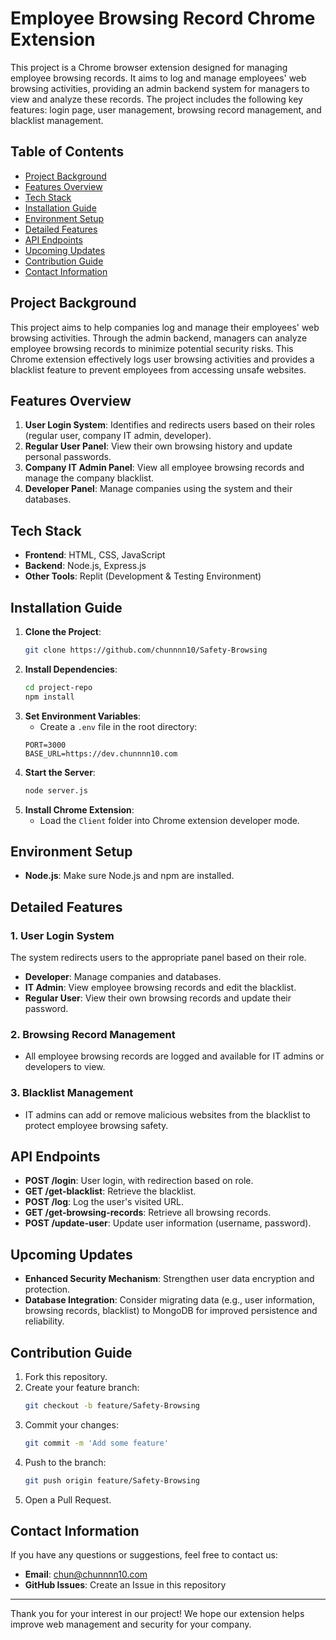 # Employee Browsing Record Chrome Extension

This project is a Chrome browser extension designed for managing employee browsing records. It aims to log and manage employees' web browsing activities, providing an admin backend system for managers to view and analyze these records. The project includes the following key features: login page, user management, browsing record management, and blacklist management.

## Table of Contents

- [Project Background](#project-background)
- [Features Overview](#features-overview)
- [Tech Stack](#tech-stack)
- [Installation Guide](#installation-guide)
- [Environment Setup](#environment-setup)
- [Detailed Features](#detailed-features)
- [API Endpoints](#api-endpoints)
- [Upcoming Updates](#upcoming-updates)
- [Contribution Guide](#contribution-guide)
- [Contact Information](#contact-information)

## Project Background

This project aims to help companies log and manage their employees' web browsing activities. Through the admin backend, managers can analyze employee browsing records to minimize potential security risks. This Chrome extension effectively logs user browsing activities and provides a blacklist feature to prevent employees from accessing unsafe websites.

## Features Overview

1. **User Login System**: Identifies and redirects users based on their roles (regular user, company IT admin, developer).
2. **Regular User Panel**: View their own browsing history and update personal passwords.
3. **Company IT Admin Panel**: View all employee browsing records and manage the company blacklist.
4. **Developer Panel**: Manage companies using the system and their databases.

## Tech Stack

- **Frontend**: HTML, CSS, JavaScript
- **Backend**: Node.js, Express.js
- **Other Tools**: Replit (Development & Testing Environment)

## Installation Guide

1. **Clone the Project**:
   ```sh
   git clone https://github.com/chunnnn10/Safety-Browsing
   ```
2. **Install Dependencies**:
   ```sh
   cd project-repo
   npm install
   ```
3. **Set Environment Variables**:
   - Create a `.env` file in the root directory:
   ```env
   PORT=3000
   BASE_URL=https://dev.chunnnn10.com
   ```
4. **Start the Server**:
   ```sh
   node server.js
   ```
5. **Install Chrome Extension**:
   - Load the `Client` folder into Chrome extension developer mode.

## Environment Setup

- **Node.js**: Make sure Node.js and npm are installed.

## Detailed Features

### 1. User Login System

The system redirects users to the appropriate panel based on their role.

- **Developer**: Manage companies and databases.
- **IT Admin**: View employee browsing records and edit the blacklist.
- **Regular User**: View their own browsing records and update their password.

### 2. Browsing Record Management

- All employee browsing records are logged and available for IT admins or developers to view.

### 3. Blacklist Management

- IT admins can add or remove malicious websites from the blacklist to protect employee browsing safety.

## API Endpoints

- **POST /login**: User login, with redirection based on role.
- **GET /get-blacklist**: Retrieve the blacklist.
- **POST /log**: Log the user's visited URL.
- **GET /get-browsing-records**: Retrieve all browsing records.
- **POST /update-user**: Update user information (username, password).

## Upcoming Updates

- **Enhanced Security Mechanism**: Strengthen user data encryption and protection.
- **Database Integration**: Consider migrating data (e.g., user information, browsing records, blacklist) to MongoDB for improved persistence and reliability.

## Contribution Guide

1. Fork this repository.
2. Create your feature branch:
   ```sh
   git checkout -b feature/Safety-Browsing
   ```
3. Commit your changes:
   ```sh
   git commit -m 'Add some feature'
   ```
4. Push to the branch:
   ```sh
   git push origin feature/Safety-Browsing
   ```
5. Open a Pull Request.

## Contact Information

If you have any questions or suggestions, feel free to contact us:

- **Email**: [chun@chunnnn10.com](mailto:chun@chunnnn10.com)
- **GitHub Issues**: Create an Issue in this repository

---

Thank you for your interest in our project! We hope our extension helps improve web management and security for your company.

